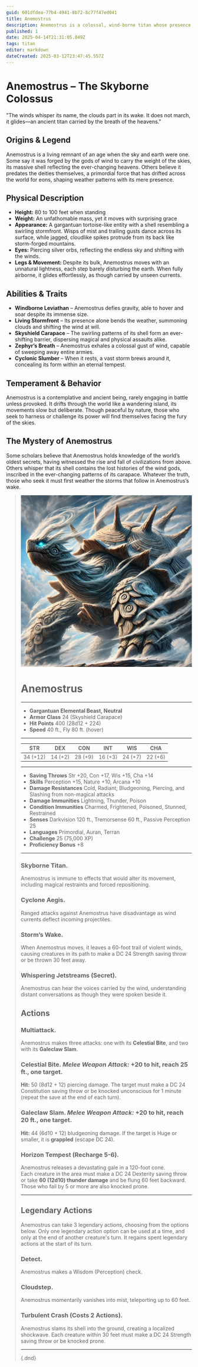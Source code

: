 ```yaml
---
guid: 601dfdea-77b4-4941-8b72-8c77f47ed041
title: Anemostrus
description: Anemostrus is a colossal, wind-borne titan whose presence shapes the weather and holds ancient secrets within its swirling shell.
published: 1
date: 2025-04-14T21:31:05.849Z
tags: titan
editor: markdown
dateCreated: 2025-03-12T23:47:45.557Z
---
```


# Anemostrus – The Skyborne Colossus  
"The winds whisper its name, the clouds part in its wake. It does not march, it glides—an ancient titan carried by the breath of the heavens."

## Origins & Legend  
Anemostrus is a living remnant of an age when the sky and earth were one. Some say it was forged by the gods of wind to carry the weight of the skies, its massive shell reflecting the ever-changing heavens. Others believe it predates the deities themselves, a primordial force that has drifted across the world for eons, shaping weather patterns with its mere presence.

## Physical Description  
- **Height:** 80 to 100 feet when standing  
- **Weight:** An unfathomable mass, yet it moves with surprising grace  
- **Appearance:** A gargantuan tortoise-like entity with a shell resembling a swirling stormfront. Wisps of mist and trailing gusts dance across its surface, while jagged, cloudlike spikes protrude from its back like storm-forged mountains.  
- **Eyes:** Piercing silver orbs, reflecting the endless sky and shifting with the winds.  
- **Legs & Movement:** Despite its bulk, Anemostrus moves with an unnatural lightness, each step barely disturbing the earth. When fully airborne, it glides effortlessly, as though carried by unseen currents.  

## Abilities & Traits  
- **Windborne Leviathan** – Anemostrus defies gravity, able to hover and soar despite its immense size.  
- **Living Stormfront** – Its presence alone bends the weather, summoning clouds and shifting the wind at will.  
- **Skyshield Carapace** – The swirling patterns of its shell form an ever-shifting barrier, dispersing magical and physical assaults alike.  
- **Zephyr’s Breath** – Anemostrus exhales a colossal gust of wind, capable of sweeping away entire armies.  
- **Cyclonic Slumber** – When it rests, a vast storm brews around it, concealing its form within an eternal tempest.  

## Temperament & Behavior  
Anemostrus is a contemplative and ancient being, rarely engaging in battle unless provoked. It drifts through the world like a wandering island, its movements slow but deliberate. Though peaceful by nature, those who seek to harness or challenge its power will find themselves facing the fury of the skies.

## The Mystery of Anemostrus  
Some scholars believe that Anemostrus holds knowledge of the world’s oldest secrets, having witnessed the rise and fall of civilizations from above. Others whisper that its shell contains the lost histories of the wind gods, inscribed in the ever-changing patterns of its carapace. Whatever the truth, those who seek it must first weather the storms that follow in Anemostrus’s wake.

> ![anemostrus.webp](/characters/anemostrus.webp)
># Anemostrus  
>---  
>- **Gargantuan Elemental Beast, Neutral**  
>- **Armor Class** 24 (Skyshield Carapace)  
>- **Hit Points** 400 (28d12 + 224)  
>- **Speed** 40 ft., Fly 80 ft. (hover)  
>---  
>|STR|DEX|CON|INT|WIS|CHA|  
>|---|---|---|---|---|---|  
>|34 (+12)|14 (+2)|28 (+9)|16 (+3)|24 (+7)|22 (+6)|  
>---  
>- **Saving Throws** Str +20, Con +17, Wis +15, Cha +14  
>- **Skills** Perception +15, Nature +10, Arcana +10  
>- **Damage Resistances** Cold, Radiant; Bludgeoning, Piercing, and Slashing from non-magical attacks  
>- **Damage Immunities** Lightning, Thunder, Poison  
>- **Condition Immunities** Charmed, Frightened, Poisoned, Stunned, Restrained  
>- **Senses** Darkvision 120 ft., Tremorsense 60 ft., Passive Perception 25  
>- **Languages** Primordial, Auran, Terran  
>- **Challenge** 25 (75,000 XP)  
>- **Proficiency Bonus** +8  
>---  
>
>### **Skyborne Titan.**  
>Anemostrus is immune to effects that would alter its movement, including magical restraints and forced repositioning.  
>
>### **Cyclone Aegis.**  
>Ranged attacks against Anemostrus have disadvantage as wind currents deflect incoming projectiles.  
>
>### **Storm’s Wake.**  
>When Anemostrus moves, it leaves a 60-foot trail of violent winds, causing creatures in its path to make a DC 24 Strength saving throw or be thrown 30 feet away.  
>
>### **Whispering Jetstreams (Secret).**  
>Anemostrus can hear the voices carried by the wind, understanding distant conversations as though they were spoken beside it.  
>
>## **Actions**  
>### **Multiattack.**  
>Anemostrus makes three attacks: one with its **Celestial Bite**, and two with its **Galeclaw Slam**.  
>
>### **Celestial Bite.** *Melee Weapon Attack:* +20 to hit, reach 25 ft., one target.  
>**Hit:** 50 (8d12 + 12) piercing damage. The target must make a DC 24 Constitution saving throw or be knocked unconscious for 1 minute (repeat the save at the end of each turn).  
>
>### **Galeclaw Slam.** *Melee Weapon Attack:* +20 to hit, reach 20 ft., one target.  
>**Hit:** 44 (6d10 + 12) bludgeoning damage. If the target is Huge or smaller, it is **grappled** (escape DC 24).  
>
>### **Horizon Tempest (Recharge 5-6).**  
>Anemostrus releases a devastating gale in a 120-foot cone.  
>Each creature in the area must make a DC 24 Dexterity saving throw or take **60 (12d10) thunder damage** and be flung 60 feet backward. Those who fail by 5 or more are also knocked prone.  
>
>---
>
>## **Legendary Actions**  
>Anemostrus can take 3 legendary actions, choosing from the options below. Only one legendary action option can be used at a time, and only at the end of another creature's turn. It regains spent legendary actions at the start of its turn.  
>
>### **Detect.**  
>Anemostrus makes a Wisdom (Perception) check.  
>
>### **Cloudstep.**  
>Anemostrus momentarily vanishes into mist, teleporting up to 60 feet.  
>
>### **Turbulent Crash (Costs 2 Actions).**  
>Anemostrus slams its shell into the ground, creating a localized shockwave. Each creature within 30 feet must make a DC 24 Strength saving throw or be knocked prone.  
>
>---
>
>{.dnd}
